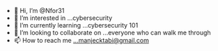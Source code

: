 - 👋 Hi, I’m @Nfor31
- 👀 I’m interested in ...cybersecurity
- 🌱 I’m currently learning ...cybersecurity 101
- 💞️ I’m looking to collaborate on ...everyone who can walk me through
- 📫 How to reach me ...manjecktabi@gmail.com

<!---
Nfor31/Nfor31 is a ✨ special ✨ repository because its `README.md` (this file) appears on your GitHub profile.
You can click the Preview link to take a look at your changes.
--->
